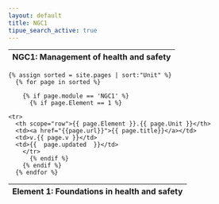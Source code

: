 ```yaml
---
layout: default
title: NGC1
tipue_search_active: true
---
```


<table class="table">
  <thead class="thead-dark">
    <tr>
      <th scope="col" colspan="4">NGC1: Management of health and safety</th>
    </tr>
  </thead>
  <tbody>
  </tbody>
</table>

<table class="table">
  <thead class="thead-light">
    <tr>
      <th scope="col" colspan="4">Element 1: Foundations in health and safety</th>
    </tr>
  </thead>
  <tbody>
    
    {% assign sorted = site.pages | sort:"Unit" %}
      {% for page in sorted %}
   
        {% if page.module == 'NGC1' %}
          {% if page.Element == 1 %}

    <tr>
      <th scope="row">{{ page.Element }}.{{ page.Unit }}</th>
      <td><a href="{{page.url}}">{{ page.title}}</a></td>
      <td>v.{{ page.v }}</td>
      <td>{{  page.updated  }}</td>
        </tr>
          {% endif %}
        {% endif %}
      {% endfor %}

  </tbody>
</table>
